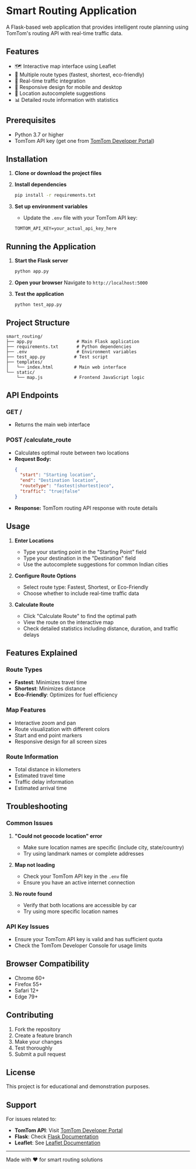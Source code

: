 # Smart Routing Application

A Flask-based web application that provides intelligent route planning using TomTom's routing API with real-time traffic data.

## Features

- 🗺️ Interactive map interface using Leaflet
- 🚗 Multiple route types (fastest, shortest, eco-friendly)
- 🚦 Real-time traffic integration
- 📱 Responsive design for mobile and desktop
- 🎯 Location autocomplete suggestions
- 📊 Detailed route information with statistics

## Prerequisites

- Python 3.7 or higher
- TomTom API key (get one from [TomTom Developer Portal](https://developer.tomtom.com/))

## Installation

1. **Clone or download the project files**

2. **Install dependencies**
   ```bash
   pip install -r requirements.txt
   ```

3. **Set up environment variables**
   - Update the `.env` file with your TomTom API key:
   ```
   TOMTOM_API_KEY=your_actual_api_key_here
   ```

## Running the Application

1. **Start the Flask server**
   ```bash
   python app.py
   ```

2. **Open your browser**
   Navigate to `http://localhost:5000`

3. **Test the application**
   ```bash
   python test_app.py
   ```

## Project Structure

```
smart_routing/
├── app.py                 # Main Flask application
├── requirements.txt       # Python dependencies
├── .env                   # Environment variables
├── test_app.py           # Test script
├── templates/
│   └── index.html        # Main web interface
└── static/
    └── map.js            # Frontend JavaScript logic
```

## API Endpoints

### GET /
- Returns the main web interface

### POST /calculate_route
- Calculates optimal route between two locations
- **Request Body:**
  ```json
  {
    "start": "Starting location",
    "end": "Destination location",
    "routeType": "fastest|shortest|eco",
    "traffic": "true|false"
  }
  ```
- **Response:** TomTom routing API response with route details

## Usage

1. **Enter Locations**
   - Type your starting point in the "Starting Point" field
   - Type your destination in the "Destination" field
   - Use the autocomplete suggestions for common Indian cities

2. **Configure Route Options**
   - Select route type: Fastest, Shortest, or Eco-Friendly
   - Choose whether to include real-time traffic data

3. **Calculate Route**
   - Click "Calculate Route" to find the optimal path
   - View the route on the interactive map
   - Check detailed statistics including distance, duration, and traffic delays

## Features Explained

### Route Types
- **Fastest**: Minimizes travel time
- **Shortest**: Minimizes distance
- **Eco-Friendly**: Optimizes for fuel efficiency

### Map Features
- Interactive zoom and pan
- Route visualization with different colors
- Start and end point markers
- Responsive design for all screen sizes

### Route Information
- Total distance in kilometers
- Estimated travel time
- Traffic delay information
- Estimated arrival time

## Troubleshooting

### Common Issues

1. **"Could not geocode location" error**
   - Make sure location names are specific (include city, state/country)
   - Try using landmark names or complete addresses

2. **Map not loading**
   - Check your TomTom API key in the `.env` file
   - Ensure you have an active internet connection

3. **No route found**
   - Verify that both locations are accessible by car
   - Try using more specific location names

### API Key Issues
- Ensure your TomTom API key is valid and has sufficient quota
- Check the TomTom Developer Console for usage limits

## Browser Compatibility

- Chrome 60+
- Firefox 55+
- Safari 12+
- Edge 79+

## Contributing

1. Fork the repository
2. Create a feature branch
3. Make your changes
4. Test thoroughly
5. Submit a pull request

## License

This project is for educational and demonstration purposes.

## Support

For issues related to:
- **TomTom API**: Visit [TomTom Developer Portal](https://developer.tomtom.com/)
- **Flask**: Check [Flask Documentation](https://flask.palletsprojects.com/)
- **Leaflet**: See [Leaflet Documentation](https://leafletjs.com/)

---

Made with ❤️ for smart routing solutions
